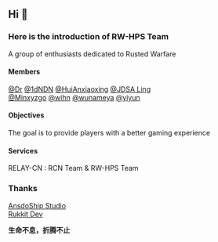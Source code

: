 ## Hi 👋
### Here is the introduction of RW-HPS Team
A group of enthusiasts dedicated to Rusted Warfare  

#### Members
[@Dr](https://github.com/deng-rui)  [@1dNDN](https://github.com/1dNDN)  [@HuiAnxiaoxing](https://github.com/HuiAnxiaoxing)  [@JDSA Ling](https://github.com/LingASDJ)  
[@Minxyzgo](https://github.com/Minxyzgo)  [@wihn](https://github.com/wihn2021)  [@wunameya](https://github.com/wunameya)  [@yiyun](https://github.com/yiyungent)  
#### Objectives
The goal is to provide players with a better gaming experience 


#### Services
RELAY-CN : RCN Team & RW-HPS Team

### Thanks
[AnsdoShip Studio](https://github.com/AnsdoShip)  
[Rukkit Dev](https://github.com/RukkitDev)


**生命不息，折腾不止**
